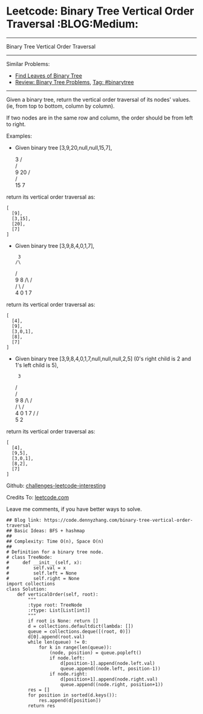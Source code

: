 # Leetcode: Binary Tree Vertical Order Traversal     :BLOG:Medium:


---

Binary Tree Vertical Order Traversal  

---

Similar Problems:  
-   [Find Leaves of Binary Tree](https://code.dennyzhang.com/find-leaves-of-binary-tree)
-   [Review: Binary Tree Problems](https://code.dennyzhang.com/review-binarytree), [Tag: #binarytree](https://code.dennyzhang.com/tag/binarytree)

---

Given a binary tree, return the vertical order traversal of its nodes' values. (ie, from top to bottom, column by column).  

If two nodes are in the same row and column, the order should be from left to right.  

Examples:  

-   Given binary tree [3,9,20,null,null,15,7],

      3
     /\
    /  \
    9  20
       /\
      /  \
     15   7

return its vertical order traversal as:  

    [
      [9],
      [3,15],
      [20],
      [7]
    ]

-   Given binary tree [3,9,8,4,0,1,7],

         3
        /\
      /   \
      9     8
     /\    /\
    /  \  /  \
    4  0  1   7

return its vertical order traversal as:  

    [
      [4],
      [9],
      [3,0,1],
      [8],
      [7]
    ]

-   Given binary tree [3,9,8,4,0,1,7,null,null,null,2,5] (0's right child is 2 and 1's left child is 5),

         3
       /  \
      /    \
      9     8
     /\    /\
    /  \  /  \
    4  0  1   7
        \/
       / \
      5   2

return its vertical order traversal as:  

    [
      [4],
      [9,5],
      [3,0,1],
      [8,2],
      [7]
    ]

Github: [challenges-leetcode-interesting](https://github.com/DennyZhang/challenges-leetcode-interesting/tree/master/binary-tree-vertical-order-traversal)  

Credits To: [leetcode.com](https://leetcode.com/problems/binary-tree-vertical-order-traversal/description/)  

Leave me comments, if you have better ways to solve.  

    ## Blog link: https://code.dennyzhang.com/binary-tree-vertical-order-traversal
    ## Basic Ideas: BFS + hashmap
    ##
    ## Complexity: Time O(n), Space O(n)
    ##
    # Definition for a binary tree node.
    # class TreeNode:
    #     def __init__(self, x):
    #         self.val = x
    #         self.left = None
    #         self.right = None
    import collections
    class Solution:
        def verticalOrder(self, root):
            """
            :type root: TreeNode
            :rtype: List[List[int]]
            """
            if root is None: return []
            d = collections.defaultdict(lambda: [])
            queue = collections.deque([(root, 0)])
            d[0].append(root.val)
            while len(queue) != 0:
                for k in range(len(queue)):
                    (node, position) = queue.popleft()
                    if node.left:
                        d[position-1].append(node.left.val)
                        queue.append((node.left, position-1))
                    if node.right:
                        d[position+1].append(node.right.val)
                        queue.append((node.right, position+1))
            res = []
            for position in sorted(d.keys()):
                res.append(d[position])
            return res